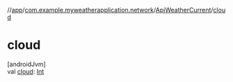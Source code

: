 //[app](../../../index.md)/[com.example.myweatherapplication.network](../index.md)/[ApiWeatherCurrent](index.md)/[cloud](cloud.md)

# cloud

[androidJvm]\
val [cloud](cloud.md): [Int](https://kotlinlang.org/api/latest/jvm/stdlib/kotlin/-int/index.html)
